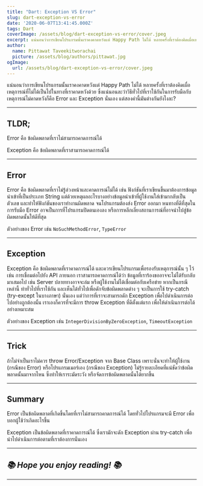 ```yaml
---
title: "Dart: Exception VS Error"
slug: dart-exception-vs-error
date: '2020-06-07T13:41:45.000Z'
tags: Dart
coverImage: /assets/blog/dart-exception-vs-error/cover.jpeg
excerpt: แน่นอนว่าการเขียนโปรแกรมนั้นเราคงคาดหวังแต่ Happy Path ไม่ได้ หลายครั้งที่เราต้องคิดเผื่อเหตุการณ์ที่ไม่ได้เป็นไปในทางที่เราคาดหวังด้วย ซึ่งแน่นอนละว่าวิธีทั่วไปที่เราใช้กันในการรับมือกับเหตุการณ์ไม่คาดหวังก็คือ Error และ Exception นั่นเอง แต่สองคำนี้มันต่างกันยังไงละ?
author:
  name: Pittawat Taveekitworachai
  picture: /assets/blog/authors/pittawat.jpg
ogImage:
  url: /assets/blog/dart-exception-vs-error/cover.jpeg
---
```


แน่นอนว่าการเขียนโปรแกรมนั้นเราคงคาดหวังแต่ Happy Path ไม่ได้ หลายครั้งที่เราต้องคิดเผื่อเหตุการณ์ที่ไม่ได้เป็นไปในทางที่เราคาดหวังด้วย ซึ่งแน่นอนละว่าวิธีทั่วไปที่เราใช้กันในการรับมือกับเหตุการณ์ไม่คาดหวังก็คือ Error และ Exception นั่นเอง แต่สองคำนี้มันต่างกันยังไงละ?

---

## TLDR;

Error คือ ข้อผิดพลาดที่เราไม่สามารถคาดการณ์ได้

Exception คือ ข้อผิดพลาดที่เราสามารถคาดการณ์ได้

---

## Error

Error คือ ข้อผิดพลาดที่เราไม่รู้ล่วงหน้าและคาดการณ์ไม่ได้ เช่น ฟังก์ชันที่เราเขียนขึ้นมาต้องการข้อมูลนำเข้าที่เป็นประเภท String แต่ด้วยเหตุผลอะไรบางอย่างข้อมูลนำเข้าที่ผู้ใช้งานใส่เข้ามากลับเป็นตัวเลข และทำให้ฟังก์ชันของเราทำงานผิดพลาด จนโปรแกรมต้องส่ง Error ออกมา หนทางที่ดีที่สุดในการรับมือ Error อาจเป็นการที่โปรแกรมปิดตนเองลง หรือการหลีกเลี่ยงสถานการณ์ที่อาจนำไปสู่ข้อผิดพลาดนั้นให้ดีที่สุด

ตัวอย่างของ Error เช่น `NoSuchMethodError`, `TypeError`

---

## Exception

Exception คือ ข้อผิดพลาดที่เราคาดการณ์ได้ และควรเขียนโปรแกรมเพื่อรองรับเหตุการณ์นั้น ๆ ไว้ เช่น การเชื่อมต่อไปยัง API ภายนอก เราสามารถคาดการณ์ได้ว่า ข้อมูลที่เราร้องขออาจจะไม่ได้รับกลับมาเสมอไป เช่น Server ปลายทางอาจจะล่ม หรือผู้ใช้งานไม่ได้เชื่อมต่อกับเครือข่าย หากเป็นกรณีเหล่านี้ ท่าทั่วไปที่เราใช้กัน และเห็นได้ทั่วไปเพื่อดักจับข้อผิดพลาดต่าง ๆ จะเป็นการใช้ try-catch (try-except ในบางภาษา) นั่นเอง แต่ว่าการที่เราจะสามารถดัก Exception เพื่อไปดำเนินการต่อไปอย่างถูกต้องนั้น เราเองก็ควรที่จะมีการ throw Exception ที่ดีตั้งแต่แรก เพื่อให้ดำเนินการต่อได้อย่างเหมาะสม

ตัวอย่างของ Exception เช่น `IntegerDivisionByZeroException`, `TimeoutException`

---

## Trick

ถ้าไม่จำเป็นเราไม่ควร throw Error/Exception จาก Base Class เพราะนั่นจะทำให้ผู้ใช้งาน (กรณีของ Error) หรือโปรแกรมเมอร์เอง (กรณีของ Exception) ไม่รู้รายละเอียดที่แน่ชัดว่าข้อผิดพลาดนั้นมาจากไหน ซึ่งทำให้เราระมัดระวัง หรือจัดการข้อผิดพลาดนั้นได้ยากขึ้น

---

## Summary

Error เป็นข้อผิดพลาดที่เกิดขึ้นโดยที่เราไม่สามารถคาดการณ์ได้ โดยทั่วไปโปรแกรมจะมี Error เพื่อบอกผู้ใช้ว่าเกิดอะไรขึ้น

Exception เป็นข้อผิดพลาดที่เราคาดการณ์ได้ ซึ่งเรามักจะดัก Exception ผ่าน try-catch เพื่อนำไปดำเนินการต่อตามที่เราต้องการนั่นเอง

---

## *📚 Hope you enjoy reading! 📚*

---
